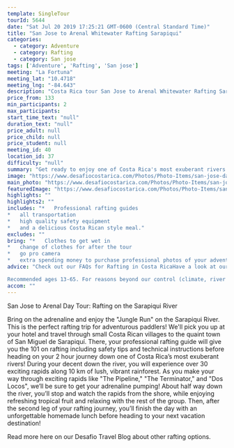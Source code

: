 ```yaml
---
template: SingleTour
tourId: 5644
date: "Sat Jul 20 2019 17:25:21 GMT-0600 (Central Standard Time)"
title: "San Jose to Arenal Whitewater Rafting Sarapiqui"
categories: 
  - category: Adventure
  - category: Rafting
  - category: San jose
tags: ['Adventure', 'Rafting', 'San jose']
meeting: "La Fortuna"
meeting_lat: "10.4718"
meeting_lng: "-84.643"
description: "Costa Rica tour San Jose to Arenal Whitewater Rafting Sarapiqui, id 5644"
price_from: 133
min_participants: 2
max_participants: 
start_time_text: "null"
duration_text: "null"
price_adult: null
price_child: null
price_student: null
meeting_id: 40
location_id: 37
difficulty: "null"
summary: "Get ready to enjoy one of Costa Rica's most exuberant rivers! Rafting on the Sarapiquí River is considered one of the Must-Do Costa Rica tours in the wet and wild Northern Zone of Costa Rica according to Costa Rica Traveler magazine. You'll experience over 30 exciting rapids with names like The Terminator and Dos Locos. Whether you are a first-timer or a rafting expert, this rafting trip will guarantee to get your adrenaline ..."
image: "https://www.desafiocostarica.com/Photos/Photo-Items/san-jose-day-tour-rafting-on-the-sarapiqui-river-1419967810.jpg"
main_photo: "https://www.desafiocostarica.com/Photos/Photo-Items/san-jose-day-tour-rafting-on-the-sarapiqui-river-1419967810.jpg"
featuredImage: "https://www.desafiocostarica.com/Photos/Photo-Items/san-jose-day-tour-rafting-on-the-sarapiqui-river-1419967810.jpg"
highlights: ""
highlights2: ""
includes: "*   Professional rafting guides
*   all transportation
*   high quality safety equipment
*   and a delicious Costa Rican style meal."
excludes: ""
bring: "*   Clothes to get wet in
*   change of clothes for after the tour
*   go pro camera
*   extra spending money to purchase professional photos of your adventure."
advice: "Check out our FAQs for Rafting in Costa RicaHave a look at our Adventure Waiver if you have questions about our adventure tour policies.

Recommended ages 13-65. For reasons beyond our control (climate, river levels, etc.), we may change to a more-suitable tour with an equal or similar adventure-appeal or offer other tour options so you don't miss out on a fun day in Costa Rica. We reserve the right to cancel a trip due to unfavorable conditions & will only run a tour according to our policies. Full refund is given if (on rare occasion) no tour is run. This adventure involves some inherent risk and physical exertion, so you must be in good physical condition! You must be a good swimmer and comfortable in the water."
accom: ""
---
```

San Jose to Arenal Day Tour: Rafting on the Sarapiqui River

Bring on the adrenaline and enjoy the "Jungle Run" on the Sarapiqui River. This is the perfect rafting trip for adventurous paddlers! We'll pick you up at your hotel and travel through small Costa Rican villages to the quaint town of San Miguel de Sarapiquí. There, your professional rafting guide will give you the 101 on rafting including safety tips and technical instructions before heading on your 2 hour journey down one of Costa Rica’s most exuberant rivers! During your decent down the river, you will experience over 30 exciting rapids along 10 km of lush, vibrant rainforest. As you make your way through exciting rapids like "The Pipeline," "The Terminator," and "Dos Locos", we’ll be sure to get your adrenaline pumping! About half way down the river, you’ll stop and watch the rapids from the shore, while enjoying refreshing tropical fruit and relaxing with the rest of the group. Then, after the second leg of your rafting journey, you’ll finish the day with an unforgettable homemade lunch before heading to your next vacation destination!

Read more here on our Desafio Travel Blog about other rafting options.